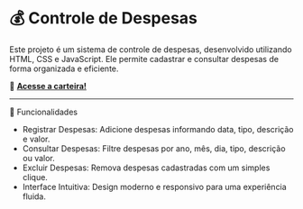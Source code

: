 # 💰 Controle de Despesas

Este projeto é um sistema de controle de despesas, desenvolvido utilizando HTML, CSS e JavaScript. Ele permite cadastrar e consultar despesas de forma organizada e eficiente.


💼 **[Acesse a carteira!](https://personalwalletone.netlify.app/)**

---
📌 Funcionalidades

- Registrar Despesas: Adicione despesas informando data, tipo, descrição e valor.
- Consultar Despesas: Filtre despesas por ano, mês, dia, tipo, descrição ou valor.
- Excluir Despesas: Remova despesas cadastradas com um simples clique.
- Interface Intuitiva: Design moderno e responsivo para uma experiência fluida.


